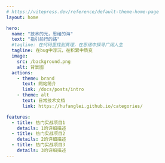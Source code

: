 ```yaml
---
# https://vitepress.dev/reference/default-theme-home-page
layout: home

hero:
  name: "技术的光，思绪的海"
  text: "指引前行的路"
  #tagline: 在代码里找到真理，在思绪中探寻广阔人生
  tagline: 在bug中浮沉，在积累中质变
  image:
    src: /background.png
    alt: 背景图
  actions:
    - theme: brand
      text: 网站简介
      link: /docs/posts/intro
    - theme: alt
      text: 日常技术文档
      link: https://hufanglei.github.io/categories/

features:
  - title: 热门实战项目1
    details: 1的详细描述
  - title: 热门实战项目2
    details: 2的详细描述
  - title: 热门实战项目3
    details: 3的详细描述
---
```


